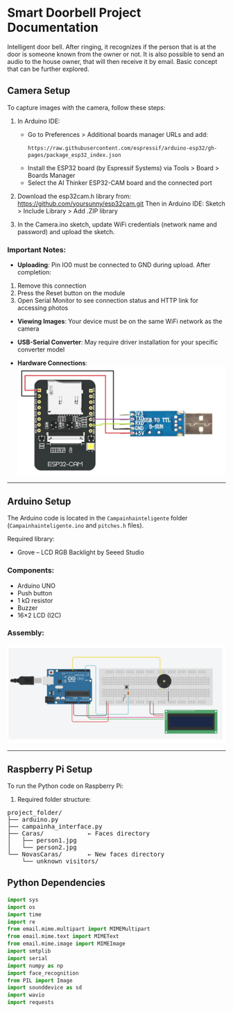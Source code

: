 # Smart Doorbell Project Documentation

Intelligent door bell. After ringing, it recognizes if the person that is at the door is someone known from the owner or not. It is also possible to send an audio to the house owner, that will then receive it by email. Basic concept that can be further explored.

## Camera Setup

To capture images with the camera, follow these steps:

1. In Arduino IDE:
   - Go to Preferences > Additional boards manager URLs and add:
     ```
     https://raw.githubusercontent.com/espressif/arduino-esp32/gh-pages/package_esp32_index.json
     ```
   - Install the ESP32 board (by Espressif Systems) via Tools > Board > Boards Manager
   - Select the AI Thinker ESP32-CAM board and the connected port

2. Download the esp32cam.h library from: https://github.com/yoursunny/esp32cam.git
Then in Arduino IDE: Sketch > Include Library > Add .ZIP library

3. In the Camera.ino sketch, update WiFi credentials (network name and password) and upload the sketch.

### Important Notes:
- **Uploading**: Pin IO0 must be connected to GND during upload. After completion:
1. Remove this connection
2. Press the Reset button on the module
3. Open Serial Monitor to see connection status and HTTP link for accessing photos

- **Viewing Images**: Your device must be on the same WiFi network as the camera

- **USB-Serial Converter**: May require driver installation for your specific converter model

- **Hardware Connections**: 
![Camera wiring diagram](camera_wiring.PNG) 


---

## Arduino Setup

The Arduino code is located in the `Campainhainteligente` folder (`Campainhainteligente.ino` and `pitches.h` files). 

Required library:
- Grove – LCD RGB Backlight by Seeed Studio

### Components:
- Arduino UNO
- Push button
- 1 kΩ resistor
- Buzzer
- 16×2 LCD (I2C)

### Assembly:
![Arduino assembly diagram](arduino_assembly.PNG) 



---

## Raspberry Pi Setup

To run the Python code on Raspberry Pi:

1. Required folder structure:

<pre>
project_folder/
├── arduino.py
├── campainha_interface.py
├── Caras/            ← Faces directory
│   ├── person1.jpg
│   └── person2.jpg
└── NovasCaras/       ← New faces directory
    └── unknown_visitors/
</pre>

## Python Dependencies

```python
import sys
import os
import time
import re
from email.mime.multipart import MIMEMultipart
from email.mime.text import MIMEText
from email.mime.image import MIMEImage
import smtplib
import serial
import numpy as np
import face_recognition
from PIL import Image
import sounddevice as sd
import wavio
import requests
